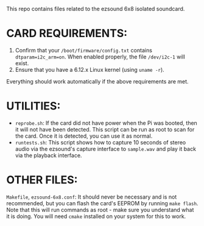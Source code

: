 This repo contains files related to the ezsound 6x8 isolated soundcard.

# CARD REQUIREMENTS:

1. Confirm that your `/boot/firmware/config.txt` contains `dtparam=i2c_arm=on`. When enabled properly, the file `/dev/i2c-1` will exist.
2. Ensure that you have a 6.12.x Linux kernel (using `uname -r`).

Everything should work automatically if the above requirements are met.

# UTILITIES:

* `reprobe.sh`: If the card did not have power when the Pi was booted, then it will not have been detected. This script can be run as root to scan for the card. Once it is detected, you can use it as normal.
* `runtests.sh`: This script shows how to capture 10 seconds of stereo audio via the ezsound's capture interface to `sample.wav` and play it back via the playback interface.

# OTHER FILES:

`Makefile`, `ezsound-6x8.conf`: It should never be necessary and is not recommended, but you can flash the card's EEPROM by running `make flash`. Note that this will run commands as root - make sure you understand what it is doing. You will need `cmake` installed on your system for this to work. 
